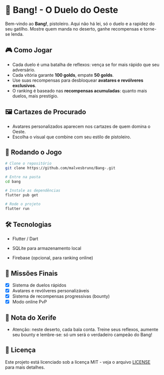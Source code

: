 # 🤠 Bang! - O Duelo do Oeste

Bem-vindo ao **Bang!**, pistoleiro. Aqui não há lei, só o duelo e a rapidez do seu gatilho. Mostre quem manda no deserto, ganhe recompensas e torne-se lenda.

## 🎮 Como Jogar
- Cada duelo é uma batalha de reflexos: vença se for mais rápido que seu adversário.  
- Cada vitória garante **100 golds**, empate **50 golds**.  
- Use suas recompensas para desbloquear **avatares e revólveres exclusivos**.  
- O ranking é baseado nas **recompensas acumuladas**: quanto mais duelos, mais prestígio.

## 🖼️ Cartazes de Procurado
- Avatares personalizados aparecem nos cartazes de quem domina o Oeste.  
- Escolha o visual que combine com seu estilo de pistoleiro.

## 🚀 Rodando o Jogo

```bash
# Clone o repositório
git clone https://github.com/malvesbruno/Bang-.git

# Entre na pasta
cd bang

# Instale as dependências
flutter pub get

# Rode o projeto
flutter run
```

## 🛠️ Tecnologias

- Flutter / Dart

- SQLite para armazenamento local

- Firebase (opcional, para ranking online)

## 📌 Missões Finais

- [x] Sistema de duelos rápidos
- [x] Avatares e revólveres personalizáveis
- [x] Sistema de recompensas progressivas (bounty)
- [x] Modo online PvP

## 🤠 Nota do Xerife

- Atenção: neste deserto, cada bala conta. Treine seus reflexos, aumente seu bounty e lembre-se: só um será o verdadeiro campeão do Bang!

## 📜 Licença
Este projeto está licenciado sob a licença MIT - veja o arquivo [LICENSE](LICENSE) para mais detalhes.
